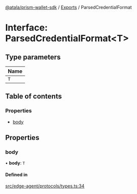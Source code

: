 [@atala/prism-wallet-sdk](../README.md) / [Exports](../modules.md) / ParsedCredentialFormat

# Interface: ParsedCredentialFormat\<T\>

## Type parameters

| Name |
| :------ |
| `T` |

## Table of contents

### Properties

- [body](ParsedCredentialFormat.md#body)

## Properties

### body

• **body**: `T`

#### Defined in

[src/edge-agent/protocols/types.ts:34](https://github.com/hyperledger/identus-edge-agent-sdk-ts/blob/c632f0efed4b3d905476bd3d4312ebd50a8d0a12/src/edge-agent/protocols/types.ts#L34)
